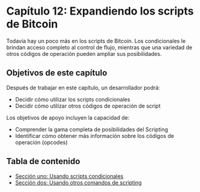 # Capítulo 12: Expandiendo los scripts de Bitcoin

Todavía hay un poco más en los scripts de Bitcoin. Los condicionales le brindan acceso completo al control de flujo, mientras que una variedad de otros códigos de operación pueden ampliar sus posibilidades.

## Objetivos de este capítulo

Después de trabajar en este capítulo, un desarrollador podrá:

   * Decidir cómo utilizar los scripts condicionales
   * Decidir cómo utilizar otros códigos de operación de script
   
Los objetivos de apoyo incluyen la capacidad de:

   * Comprender la gama completa de posibilidades del Scripting
   * Identificar cómo obtener más información sobre los códigos de operación (opcodes)

## Tabla de contenido

* [Sección uno: Usando scripts condicionales](12_1_Usando_Script_Condicionales.md)
* [Sección dos: Usando otros comandos de scripting](12_2_Usando_Otros_Comandos_de_Scripting.md)
